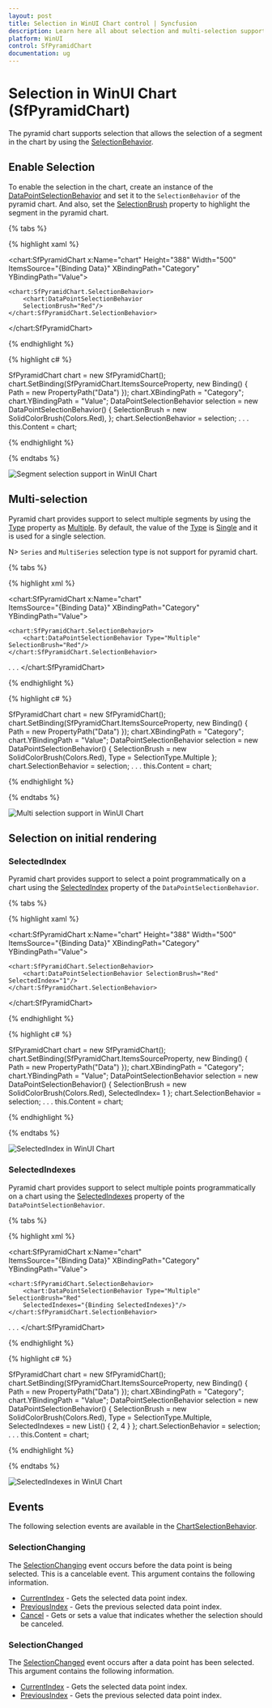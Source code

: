 ```yaml
---
layout: post
title: Selection in WinUI Chart control | Syncfusion
description: Learn here all about selection and multi-selection support in Syncfusion WinUI Chart (SfPyramidChart) control.
platform: WinUI
control: SfPyramidChart
documentation: ug
---
```


# Selection in WinUI Chart (SfPyramidChart)

The pyramid chart supports selection that allows the selection of a segment in the chart by using the [SelectionBehavior](). 

## Enable Selection

To enable the selection in the chart, create an instance of the [DataPointSelectionBehavior]() and set it to the `SelectionBehavior` of the pyramid chart. And also, set the [SelectionBrush]() property to highlight the segment in the pyramid chart.

{% tabs %}

{% highlight xaml %}

<chart:SfPyramidChart x:Name="chart" 
                      Height="388" Width="500"
                      ItemsSource="{Binding Data}" 
                      XBindingPath="Category"
                      YBindingPath="Value">

    <chart:SfPyramidChart.SelectionBehavior>
        <chart:DataPointSelectionBehavior
        SelectionBrush="Red"/>
    </chart:SfPyramidChart.SelectionBehavior>

</chart:SfPyramidChart>

{% endhighlight %}

{% highlight c# %}

SfPyramidChart chart = new SfPyramidChart();
chart.SetBinding(SfPyramidChart.ItemsSourceProperty, new Binding() { Path = new PropertyPath("Data") });
chart.XBindingPath = "Category";
chart.YBindingPath = "Value";
DataPointSelectionBehavior selection = new DataPointSelectionBehavior()
{
    SelectionBrush = new SolidColorBrush(Colors.Red),
};
chart.SelectionBehavior = selection;
. . .
this.Content = chart;

{% endhighlight %}

{% endtabs %}

![Segment selection support in WinUI Chart](Selection_images/WinUI_chart_segment_selection.png)

## Multi-selection

Pyramid chart provides support to select multiple segments by using the [Type](https://help.syncfusion.com/cr/winui/Syncfusion.UI.Xaml.Charts.ChartSelectionBehavior.html#Syncfusion_UI_Xaml_Charts_ChartSelectionBehavior_Type) property as [Multiple](). By default, the value of the [Type](https://help.syncfusion.com/cr/winui/Syncfusion.UI.Xaml.Charts.ChartSelectionBehavior.html#Syncfusion_UI_Xaml_Charts_ChartSelectionBehavior_Type) is [Single]() and it is used for a single selection.

N> `Series` and `MultiSeries` selection type is not support for pyramid chart.

{% tabs %}

{% highlight xml %}

<chart:SfPyramidChart x:Name="chart"  
                      ItemsSource="{Binding Data}" 
                      XBindingPath="Category"
                      YBindingPath="Value">

    <chart:SfPyramidChart.SelectionBehavior>
        <chart:DataPointSelectionBehavior Type="Multiple" SelectionBrush="Red"/>
    </chart:SfPyramidChart.SelectionBehavior>
. . .
</chart:SfPyramidChart>

{% endhighlight %}

{% highlight c# %}

SfPyramidChart chart = new SfPyramidChart();
chart.SetBinding(SfPyramidChart.ItemsSourceProperty, new Binding() { Path = new PropertyPath("Data") });
chart.XBindingPath = "Category";
chart.YBindingPath = "Value";
DataPointSelectionBehavior selection = new DataPointSelectionBehavior()
{
    SelectionBrush = new SolidColorBrush(Colors.Red),
    Type = SelectionType.Multiple
};
chart.SelectionBehavior = selection;
. . .
this.Content = chart;

{% endhighlight %}

{% endtabs %}

![Multi selection support in WinUI Chart](Selection_images/WinUI_chart_multi_selection.png)

## Selection on initial rendering

### SelectedIndex

Pyramid chart provides support to select a point programmatically on a chart using the [SelectedIndex]() property of the `DataPointSelectionBehavior`.

{% tabs %}

{% highlight xaml %}

<chart:SfPyramidChart x:Name="chart" 
                      Height="388" Width="500"
                      ItemsSource="{Binding Data}" 
                      XBindingPath="Category"
                      YBindingPath="Value">

    <chart:SfPyramidChart.SelectionBehavior>
        <chart:DataPointSelectionBehavior SelectionBrush="Red" SelectedIndex="1"/>
    </chart:SfPyramidChart.SelectionBehavior>

</chart:SfPyramidChart>

{% endhighlight %}

{% highlight c# %}

SfPyramidChart chart = new SfPyramidChart();
chart.SetBinding(SfPyramidChart.ItemsSourceProperty, new Binding() { Path = new PropertyPath("Data") });
chart.XBindingPath = "Category";
chart.YBindingPath = "Value";
DataPointSelectionBehavior selection = new DataPointSelectionBehavior()
{
    SelectionBrush = new SolidColorBrush(Colors.Red),
    SelectedIndex= 1
};
chart.SelectionBehavior = selection;
. . .
this.Content = chart;

{% endhighlight %}

{% endtabs %}

![SelectedIndex in WinUI Chart](Selection_images/WinUI_chart_selected_index.png)

### SelectedIndexes

Pyramid chart provides support to select multiple points programmatically on a chart using the [SelectedIndexes]() property of the `DataPointSelectionBehavior`.

{% tabs %}

{% highlight xml %}

<chart:SfPyramidChart x:Name="chart"  
                      ItemsSource="{Binding Data}" 
                      XBindingPath="Category"
                      YBindingPath="Value">
 
    <chart:SfPyramidChart.SelectionBehavior>
        <chart:DataPointSelectionBehavior Type="Multiple" SelectionBrush="Red"
        SelectedIndexes="{Binding SelectedIndexes}"/>
    </chart:SfPyramidChart.SelectionBehavior>
. . .
</chart:SfPyramidChart>

{% endhighlight %}

{% highlight c# %}

SfPyramidChart chart = new SfPyramidChart();
chart.SetBinding(SfPyramidChart.ItemsSourceProperty, new Binding() { Path = new PropertyPath("Data") });
chart.XBindingPath = "Category";
chart.YBindingPath = "Value";
DataPointSelectionBehavior selection = new DataPointSelectionBehavior()
{
    SelectionBrush = new SolidColorBrush(Colors.Red),
    Type = SelectionType.Multiple,
    SelectedIndexes = new List<int>() { 2, 4 }
};
chart.SelectionBehavior = selection;
. . .
this.Content = chart;

{% endhighlight %}

{% endtabs %}

![SelectedIndexes in WinUI Chart](Selection_images/WinUI_chart_selected_indexes.png)

## Events

The following selection events are available in the [ChartSelectionBehavior]().

### SelectionChanging

The [SelectionChanging](https://help.syncfusion.com/cr/winui/Syncfusion.UI.Xaml.Charts.ChartBase.html#Syncfusion_UI_Xaml_Charts_ChartBase_SelectionChanging) event occurs before the data point is being selected. This is a cancelable event. This argument contains the following information.

* [CurrentIndex]() - Gets the selected data point index.
* [PreviousIndex]() - Gets the previous selected data point index.
* [Cancel]() - Gets or sets a value that indicates whether the selection should be canceled.

### SelectionChanged

The [SelectionChanged](https://help.syncfusion.com/cr/winui/Syncfusion.UI.Xaml.Charts.ChartBase.html#Syncfusion_UI_Xaml_Charts_ChartBase_SelectionChanged) event occurs after a data point has been selected. This argument contains the following information.

* [CurrentIndex]() - Gets the selected data point index.
* [PreviousIndex]() - Gets the previous selected data point index.
